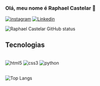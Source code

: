 ### Olá, meu nome é Raphael Castelar 👋
[![instagram](https://img.shields.io/badge/Instagram-E4405F?style=for-the-badge&logo=instagram&logoColor=white)](https://instagram.com/raphael_castelar1/)
[![Linkedin](https://img.shields.io/badge/LinkedIn-0077B5?style=for-the-badge&logo=linkedin&logoColor=white)](https://www.linkedin.com/in/raphael-castelar/)



![Raphael Castelar GitHub status](https://github-readme-stats.vercel.app/api?username=raphaelcastelar&show_icons=true&theme=dracula)

## Tecnologias

<div style="display: inline_block"><br/>
  <img align="center" alt="html5" src="https://img.shields.io/badge/HTML5-E34F26?style=for-the-badge&logo=html5&logoColor=white"/>
  <img align="center" alt="css3" src="https://img.shields.io/badge/CSS3-1572B6?style=for-the-badge&logo=css3&logoColor=white"/>
  <img align="center" alt="python" src="https://img.shields.io/badge/python-3670A0?style=for-the-badge&logo=python&logoColor=ffdd54"/>
  <br>
 </div>
 
 <br> ![Top Langs](https://github-readme-stats.vercel.app/api/top-langs/?username=raphaelcastelar&layout=compact)
 
